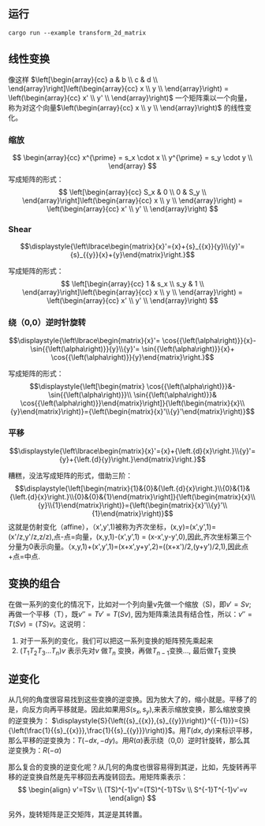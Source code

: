 ## 运行
```shell
cargo run --example transform_2d_matrix
```
## 线性变换

像这样
$\left[\begin{array}{cc} a & b \\ c & d \\  \end{array}\right]\left(\begin{array}{cc} x \\ y \\  \end{array}\right) = \left(\begin{array}{cc} x' \\ y' \\  \end{array}\right)$ 一个矩阵乘以一个向量，称为对这个向量$\left(\begin{array}{cc} x \\ y \\  \end{array}\right)$ 的线性变化。

### 缩放
$$
\begin{array}{cc} x^{\prime} = s_x \cdot x \\ y^{\prime} = s_y \cdot y \\  \end{array}
$$
写成矩阵的形式：
$$
\left[\begin{array}{cc} S_x & 0 \\ 0 & S_y \\  \end{array}\right]\left(\begin{array}{cc} x \\ y \\  \end{array}\right) = \left(\begin{array}{cc} x' \\ y' \\  \end{array}\right)
$$

### Shear

$$\displaystyle{\left\lbrace\begin{matrix}{x}'={x}+{s}_{{x}}{y}\\{y}'={s}_{{y}}{x}+{y}\end{matrix}\right.}$$

写成矩阵的形式：
$$
\left[\begin{array}{cc} 1 & s_x \\ s_y & 1 \\  \end{array}\right]\left(\begin{array}{cc} x \\ y \\  \end{array}\right) = \left(\begin{array}{cc} x' \\ y' \\  \end{array}\right)
$$

### 绕（0,0）逆时针旋转

$$\displaystyle{\left\lbrace\begin{matrix}{x}'= \cos{{\left(\alpha\right)}}{x}- \sin{{\left(\alpha\right)}}{y}\\{y}'= \sin{{\left(\alpha\right)}}{x}+ \cos{{\left(\alpha\right)}}{y}\end{matrix}\right.}$$

写成矩阵的形式：
$$\displaystyle{\left[\begin{matrix} \cos{{\left(\alpha\right)}}&- \sin{{\left(\alpha\right)}}\\ \sin{{\left(\alpha\right)}}& \cos{{\left(\alpha\right)}}\end{matrix}\right]}{\left(\begin{matrix}{x}\\{y}\end{matrix}\right)}={\left(\begin{matrix}{x}'\\{y}'\end{matrix}\right)}$$

### 平移
$$\displaystyle{\left\lbrace\begin{matrix}{x}'={x}+{\left.{d}{x}\right.}\\{y}'={y}+{\left.{d}{y}\right.}\end{matrix}\right.}$$

糟糕，没法写成矩阵的形式，借助三阶：
$$\displaystyle{\left[\begin{matrix}{1}&{0}&{\left.{d}{x}\right.}\\{0}&{1}&{\left.{d}{x}\right.}\\{0}&{0}&{1}\end{matrix}\right]}{\left(\begin{matrix}{x}\\{y}\\{1}\end{matrix}\right)}={\left(\begin{matrix}{x}'\\{y}'\\{1}\end{matrix}\right)}$$
这就是仿射变化（affine），（x',y',1)被称为齐次坐标，(x,y)=(x',y',1)=(x'/z,y'/z,z/z),点-点=向量，(x,y,1)-(x',y',1) = (x-x',y-y',0),因此,齐次坐标第三个分量为0表示向量。（x,y,1)+(x',y',1)=(x+x',y+y',2)=((x+x')/2,(y+y')/2,1),因此点+点=中点.

## 变换的组合

在做一系列的变化的情况下，比如对一个列向量v先做一个缩放（S)，即$\displaystyle{v}'={S}{v}$;再做一个平移（T），既$\displaystyle{v}{''}={T}{v}'={T}{\left({S}{v}\right)}$, 因为矩阵乘法具有结合性，所以：$\displaystyle{v}{''}={T}{\left({S}{v}\right)}={\left({T}{S}\right)}{v}$。这说明：
1. 对于一系列的变化，我们可以把这一系列变换的矩阵预先乘起来
2. $\displaystyle{\left({T}_{{1}}{T}_{{2}}{T}_{{3}}\ldots{T}_{{n}}\right)}{v}$ 表示先对${v}$ 做${T}_{{n}}$ 变换，再做${T}_{{n-1}}$变换..., 最后做${T}_{{1}}$ 变换

## 逆变化

从几何的角度很容易找到这些变换的逆变换。因为放大了的，缩小就是。平移了的是，向反方向再平移就是。因此如果用$\displaystyle{S}{\left({s}_{{x}},{s}_{{y}}\right)}$,来表示缩放变换，那么缩放变换的逆变换为：
$\displaystyle{S}{\left({s}_{{x}},{s}_{{y}}\right)}^{{-{1}}}={S}{\left(\frac{1}{{s}_{{x}}},\frac{1}{{s}_{{y}}}\right)}$。用$\displaystyle{T}{\left({\left.{d}{x}\right.},{\left.{d}{y}\right.}\right)}$来标识平移，那么平移的逆变换为：$\displaystyle{T}{\left(-{\left.{d}{x}\right.},-{\left.{d}{y}\right.}\right)}$。用$\displaystyle{R}{\left(\alpha\right)}$表示绕（0,0）逆时针旋转，那么其逆变换为：$\displaystyle{R}{\left(-\alpha\right)}$

那么复合的变换的逆变化呢？从几何的角度也很容易得到其逆，比如，先旋转再平移的逆变换自然是先平移回去再旋转回去。用矩阵乘表示：
$$
\begin{align}
v'=TSv \\
(TS)^{-1}v'=(TS)^{-1}TSv \\
S^{-1}T^{-1}v'=v
\end{align}
$$

另外，旋转矩阵是正交矩阵，其逆是其转置。
